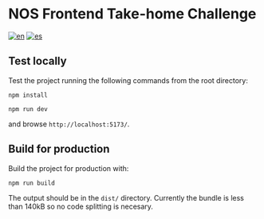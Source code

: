 # NOS Frontend Take-home Challenge

[![en](https://img.shields.io/badge/lang-en-green.svg)](https://github.com/pillowpilot/nos_frontend_challenge/blob/main/README.md)
[![es](https://img.shields.io/badge/lang-es-green.svg)](https://github.com/pillowpilot/nos_frontend_challenge/blob/main/README.es.md)

## Test locally

Test the project running the following commands from the root directory:

```shell
npm install
```

```shell
npm run dev
```

and browse `http://localhost:5173/`.

## Build for production

Build the project for production with:

```shell
npm run build
```

The output should be in the `dist/` directory. Currently the bundle is less than 140kB so no code splitting is necesary.
